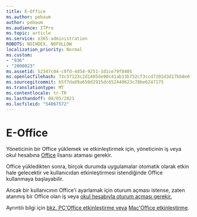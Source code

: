 ```yaml
---
title: E-Office
ms.author: pebaum
author: pebaum
ms.audience: ITPro
ms.topic: article
ms.service: o365-administration
ROBOTS: NOINDEX, NOFOLLOW
localization_priority: Normal
ms.custom:
- "936"
- "2000023"
ms.assetid: 52347c04-c0fd-4d54-9251-1d1ce79f8405
ms.openlocfilehash: 73c57123c2d1405de90c41ab13b752cf3ccd7201d3d17bb8e6f6ae25a2e0e7ad
ms.sourcegitcommit: b5f7da89a650d2915dc652449623c78be6247175
ms.translationtype: MT
ms.contentlocale: tr-TR
ms.lasthandoff: 08/05/2021
ms.locfileid: "54067572"
---
```

# <a name="how-to-activate-office"></a>E-Office

Yöneticinin bir Office yüklemek ve etkinleştirmek için, yöneticinin iş veya okul hesabına [Office](https://docs.microsoft.com/microsoft-365/admin/add-users/add-users) lisansı ataması gerekir.
  
Office yükledikten sonra, birçok durumda uygulamalar otomatik olarak etkin hale gelecektir ve kullanıcıdan etkinleştirmesi istendiğinde Office kullanmaya başlayabilir.
  
Ancak bir kullanıcının Office'i ayarlamak için oturum açması istense, zaten atanmış bir Office olan iş veya [okul hesabıyla oturum açması gerekir.](https://docs.microsoft.com/microsoft-365/admin/add-users/add-users) 
  
Ayrıntılı bilgi için [bkz. PC'Office etkinleştirme veya](https://support.office.com/article/5bd38f38-db92-448b-a982-ad170b1e187e?wt.mc_id=Alchemy_ClientDIA) [Mac'Office etkinleştirme](https://support.office.com/article/7f6646b1-bb14-422a-9ad4-a53410fcefb2?wt.mc_id=Alchemy_ClientDIA).
  